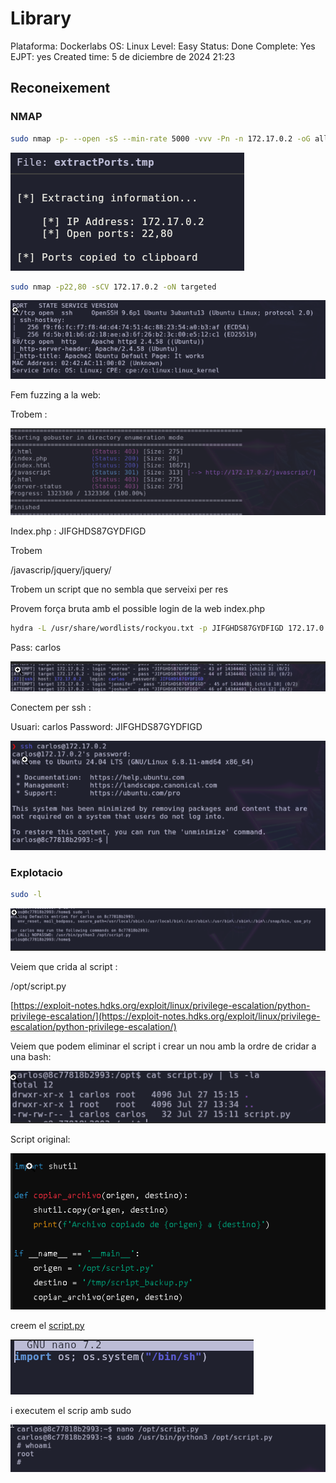 # Library

Plataforma: Dockerlabs
OS: Linux
Level: Easy
Status: Done
Complete: Yes
EJPT: yes
Created time: 5 de diciembre de 2024 21:23

## Reconeixement

### NMAP

```bash
sudo nmap -p- --open -sS --min-rate 5000 -vvv -Pn -n 172.17.0.2 -oG allports
```

![image.png](<imagenes/image 66.png>)

```bash
sudo nmap -p22,80 -sCV 172.17.0.2 -oN targeted
```

![image.png](<imagenes/image 67.png>)

Fem fuzzing a la web:

Trobem :

![image.png](<imagenes/image 68.png>)

Index.php : JIFGHDS87GYDFIGD

Trobem

/javascrip/jquery/jquery/

Trobem un script que no sembla que serveixi per res

Provem força bruta amb el possible login de la web index.php

```bash
hydra -L /usr/share/wordlists/rockyou.txt -p JIFGHDS87GYDFIGD 172.17.0.2 ssh -vV
```

Pass: carlos

![image.png](<imagenes/image 69.png>)

Conectem per ssh :

Usuari: carlos
Password: JIFGHDS87GYDFIGD

![image.png](<imagenes/image 70.png>)

### Explotacio

```bash
sudo -l
```

![image.png](<imagenes/image 71.png>)

Veiem que crida al script :

/opt/script.py

[https://exploit-notes.hdks.org/exploit/linux/privilege-escalation/python-privilege-escalation/](https://exploit-notes.hdks.org/exploit/linux/privilege-escalation/python-privilege-escalation/)

Veiem que podem eliminar el script i crear un nou amb la ordre de cridar a una bash:

![image.png](<imagenes/image 72.png>)

Script original:

![image.png](<imagenes/image 73.png>)

creem el [script.py](http://script.py/)

![image.png](<imagenes/image 74.png>)

i executem el scrip amb sudo

![image.png](<imagenes/image 75.png>)